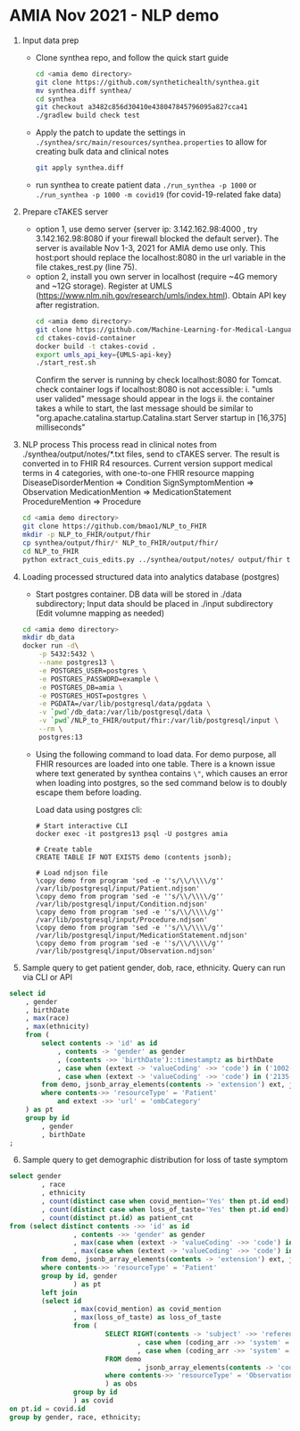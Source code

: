 # AMIA Nov 2021 - NLP demo

1. Input data prep
	- Clone synthea repo, and follow the quick start guide
		```bash
		cd <amia demo directory>
		git clone https://github.com/synthetichealth/synthea.git
		mv synthea.diff synthea/
		cd synthea
		git checkout a3482c856d30410e438047845796095a827cca41
		./gradlew build check test
		```
	- Apply the patch to update the settings in `./synthea/src/main/resources/synthea.properties` to allow for creating bulk data and clinical notes 
		```bash
		git apply synthea.diff
		```
		
	- run synthea to create patient data
		`./run_synthea -p 1000` or `./run_synthea -p 1000 -m covid19` (for covid-19-related fake data)

2. Prepare cTAKES server
	- option 1, use demo server {server ip: 3.142.162.98:4000 , try 3.142.162.98:8080 if your firewall blocked the default server}. 
		The server is available Nov 1-3, 2021 for AMIA demo use only. This host:port should replace the localhost:8080 in the url variable in the file ctakes_rest.py (line 75).
	- option 2, install you own server in localhost (require ~4G memory and ~12G storage). 
		Register at UMLS (https://www.nlm.nih.gov/research/umls/index.html). Obtain API key after registration.
		```bash
		cd <amia demo directory>
		git clone https://github.com/Machine-Learning-for-Medical-Language/ctakes-covid-container   # Private repo ?
		cd ctakes-covid-container
		docker build -t ctakes-covid .
		export umls_api_key={UMLS-api-key}
		./start_rest.sh
		```
		Confirm the server is running by check localhost:8080 for Tomcat.
		check container logs if localhost:8080 is not accessible:
			i. "umls user valided" message should appear in the logs
			ii. the container takes a while to start, the last message should be similar to "org.apache.catalina.startup.Catalina.start Server startup in [16,375] milliseconds"


3. NLP process
	This process read in clinical notes from ./synthea/output/notes/\*.txt files, send to cTAKES server. The result is converted in to FHIR R4 resources.
	Current version support medical terms in 4 categories, with one-to-one FHIR resource mapping 
  		DiseaseDisorderMention => Condition
  		SignSymptomMention => Observation
  		MedicationMention => MedicationStatement
  		ProcedureMention => Procedure
  	```bash
	cd <amia demo directory>
  	git clone https://github.com/bmao1/NLP_to_FHIR
	mkdir -p NLP_to_FHIR/output/fhir
	cp synthea/output/fhir/* NLP_to_FHIR/output/fhir/
  	cd NLP_to_FHIR
  	python extract_cuis_edits.py ../synthea/output/notes/ output/fhir true
  	```

4. Loading processed structured data into analytics database (postgres)
	- Start postgres container. DB data will be stored in ./data subdirectory; Input data should be placed in ./input subdirectory (Edit volumne mapping as needed)
	```bash
	cd <amia demo directory>
	mkdir db_data
	docker run -d\
		-p 5432:5432 \
		--name postgres13 \
		-e POSTGRES_USER=postgres \
		-e POSTGRES_PASSWORD=example \
		-e POSTGRES_DB=amia \
		-e POSTGRES_HOST=postgres \
		-e PGDATA=/var/lib/postgresql/data/pgdata \
		-v `pwd`/db_data:/var/lib/postgresql/data \
		-v `pwd`/NLP_to_FHIR/output/fhir:/var/lib/postgresql/input \
		--rm \
		postgres:13
	```

	- Using the following command to load data. For demo purpose, all FHIR resources are loaded into one table.
		There is a known issue where text generated by synthea contains `\"`, which causes an error when loading into postgres, so the sed command below is to doubly escape them before loading.
		
		Load data using postgres cli:
		```
		# Start interactive CLI 
		docker exec -it postgres13 psql -U postgres amia

		# Create table 
		CREATE TABLE IF NOT EXISTS demo (contents jsonb);
		
		# Load ndjson file 
		\copy demo from program 'sed -e ''s/\\/\\\\/g'' /var/lib/postgresql/input/Patient.ndjson'
		\copy demo from program 'sed -e ''s/\\/\\\\/g'' /var/lib/postgresql/input/Condition.ndjson'
		\copy demo from program 'sed -e ''s/\\/\\\\/g'' /var/lib/postgresql/input/Procedure.ndjson'
		\copy demo from program 'sed -e ''s/\\/\\\\/g'' /var/lib/postgresql/input/MedicationStatement.ndjson'
		\copy demo from program 'sed -e ''s/\\/\\\\/g'' /var/lib/postgresql/input/Observation.ndjson'
		```
 	

5. Sample query to get patient gender, dob, race, ethnicity. Query can run via CLI or API
```sql
select id
	, gender
	, birthDate
	, max(race)
	, max(ethnicity)
	from (
		select contents -> 'id' as id
			, contents -> 'gender' as gender
			, (contents ->> 'birthDate')::timestamptz as birthDate
			, case when (extext -> 'valueCoding' ->> 'code') in ('1002-5','2028-9','2054-5','2076-8','2106-3') then (extext -> 'valueCoding' ->> 'display') else '' end as race
			, case when (extext -> 'valueCoding' ->> 'code') in ('2135-2','2186-5') then (extext -> 'valueCoding' ->> 'display') else '' end as ethnicity
		from demo, jsonb_array_elements(contents -> 'extension') ext, jsonb_array_elements(ext -> 'extension') extext
		where contents->> 'resourceType' = 'Patient' 
			and extext ->> 'url' = 'ombCategory'
	) as pt
	group by id
		, gender
		, birthDate
;
```
	

6. Sample query to get demographic distribution for loss of taste symptom

```sql
select gender
        , race
        , ethnicity
        , count(distinct case when covid_mention='Yes' then pt.id end) as covid_mention
        , count(distinct case when loss_of_taste='Yes' then pt.id end) as loss_of_taste
        , count(distinct pt.id) as patient_cnt
from (select distinct contents ->> 'id' as id
                , contents ->> 'gender' as gender
                , max(case when (extext -> 'valueCoding' ->> 'code') in ('1002-5','2028-9','2054-5','2076-8','2106-3') then (extext -> 'valueCoding' ->> 'display') else '' end) as race
                , max(case when (extext -> 'valueCoding' ->> 'code') in ('2135-2','2186-5') then (extext -> 'valueCoding' ->> 'display') else '' end) as ethnicity
        from demo, jsonb_array_elements(contents -> 'extension') ext, jsonb_array_elements(ext -> 'extension') extext
        where contents->> 'resourceType' = 'Patient'
        group by id, gender
                ) as pt
        left join
        (select id
                , max(covid_mention) as covid_mention
                , max(loss_of_taste) as loss_of_taste
                from (
                        SELECT RIGHT(contents -> 'subject' ->> 'reference', 36)  as id
                                , case when (coding_arr ->> 'system' = 'urn:oid:2.16.840.1.113883.6.86' and coding_arr ->> 'code' = 'a0_72' ) then 'Yes' end as covid_mention
                                , case when (coding_arr ->> 'system' = 'urn:oid:2.16.840.1.113883.6.86' and coding_arr ->> 'code' = 'C2364111' ) then 'Yes' end as loss_of_taste
                        FROM demo
                                , jsonb_array_elements(contents -> 'code' -> 'coding')  coding_arr
                        where contents->> 'resourceType' = 'Observation'
                        ) as obs
                group by id
                ) as covid
on pt.id = covid.id
group by gender, race, ethnicity;
```




